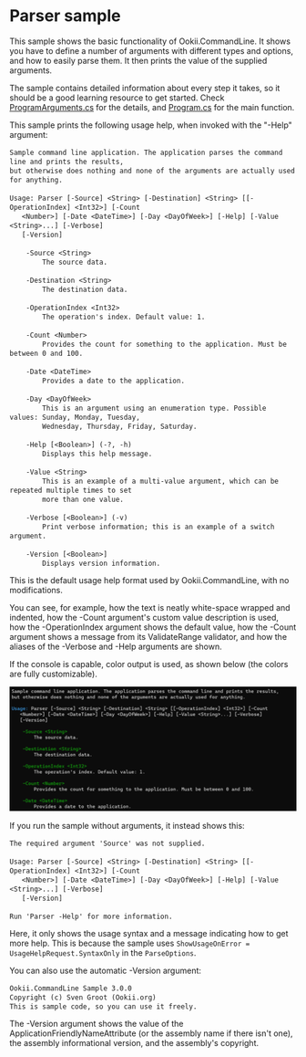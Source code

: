 ﻿# Parser sample

This sample shows the basic functionality of Ookii.CommandLine. It shows you have to define a number
of arguments with different types and options, and how to easily parse them. It then prints the value
of the supplied arguments.

The sample contains detailed information about every step it takes, so it should be a good learning
resource to get started. Check [ProgramArguments.cs](ProgramArguments.cs) for the details, and
[Program.cs](Program.cs) for the main function.

This sample prints the following usage help, when invoked with the "-Help" argument:

```text
Sample command line application. The application parses the command line and prints the results,
but otherwise does nothing and none of the arguments are actually used for anything.

Usage: Parser [-Source] <String> [-Destination] <String> [[-OperationIndex] <Int32>] [-Count
   <Number>] [-Date <DateTime>] [-Day <DayOfWeek>] [-Help] [-Value <String>...] [-Verbose]
   [-Version]

    -Source <String>
        The source data.

    -Destination <String>
        The destination data.

    -OperationIndex <Int32>
        The operation's index. Default value: 1.

    -Count <Number>
        Provides the count for something to the application. Must be between 0 and 100.

    -Date <DateTime>
        Provides a date to the application.

    -Day <DayOfWeek>
        This is an argument using an enumeration type. Possible values: Sunday, Monday, Tuesday,
        Wednesday, Thursday, Friday, Saturday.

    -Help [<Boolean>] (-?, -h)
        Displays this help message.

    -Value <String>
        This is an example of a multi-value argument, which can be repeated multiple times to set
        more than one value.

    -Verbose [<Boolean>] (-v)
        Print verbose information; this is an example of a switch argument.

    -Version [<Boolean>]
        Displays version information.
```

This is the default usage help format used by Ookii.CommandLine, with no modifications.

You can see, for example, how the text is neatly white-space wrapped and indented, how the -Count
argument's custom value description is used, how the -OperationIndex argument shows the default
value, how the -Count argument shows a message from its ValidateRange validator, and how the aliases
of the -Verbose and -Help arguments are shown.

If the console is capable, color output is used, as shown below (the colors are fully customizable).

![Color output sample](../../../docs/images/color.png)

If you run the sample without arguments, it instead shows this:

```text
The required argument 'Source' was not supplied.

Usage: Parser [-Source] <String> [-Destination] <String> [[-OperationIndex] <Int32>] [-Count
   <Number>] [-Date <DateTime>] [-Day <DayOfWeek>] [-Help] [-Value <String>...] [-Verbose]
   [-Version]

Run 'Parser -Help' for more information.
```

Here, it only shows the usage syntax and a message indicating how to get more help. This is because
the sample uses `ShowUsageOnError = UsageHelpRequest.SyntaxOnly` in the `ParseOptions`.

You can also use the automatic -Version argument:

```text
Ookii.CommandLine Sample 3.0.0
Copyright (c) Sven Groot (Ookii.org)
This is sample code, so you can use it freely.
```

The -Version argument shows the value of the ApplicationFriendlyNameAttribute (or the assembly
name if there isn't one), the assembly informational version, and the assembly's copyright.
